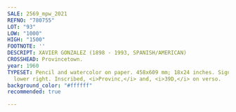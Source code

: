 ```yaml
---
SALE: 2569_mpw_2021
REFNO: "780755"
LOT: "93"
LOW: "1000"
HIGH: "1500"
FOOTNOTE: ''
DESCRIPT: XAVIER GONZALEZ (1898 - 1993, SPANISH/AMERICAN)
CROSSHEAD: Provincetown.
year: 1960
TYPESET: Pencil and watercolor on paper. 458x609 mm; 18x24 inches. Signed, <i>XG,</i>
  lower right. Inscribed, <i>Provinc,</i> and, <i>39D,</i> on verso.
background_color: "#ffffff"
recommended: true

---
```

